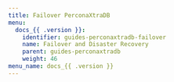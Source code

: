 ```yaml
---
title: Failover PerconaXtraDB
menu:
  docs_{{ .version }}:
    identifier: guides-perconaxtradb-failover
    name: Failover and Disaster Recovery
    parent: guides-perconaxtradb
    weight: 46
menu_name: docs_{{ .version }}
---
```

